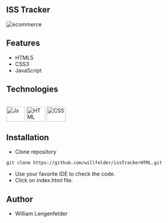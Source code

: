 ## ISS Tracker
![ecommerce](https://user-images.githubusercontent.com/73253144/194750241-c685482d-43fe-43f2-907c-9b60cf5412a4.png)

## Features
- HTML5
- CSS3
- JavaScript

## Technologies

<div style="display: inline_block"><br>
  <img align="center" alt="Js" height="40" width="50" src="https://cdn.jsdelivr.net/gh/devicons/devicon/icons/javascript/javascript-original.svg">
  <img align="center" alt="HTML" height="40" width="50" src="https://cdn.jsdelivr.net/gh/devicons/devicon/icons/html5/html5-original-wordmark.svg">
  <img align="center" alt="CSS" height="40" width="50" src="https://cdn.jsdelivr.net/gh/devicons/devicon/icons/css3/css3-original-wordmark.svg">
</div>

## Installation

- Clone repository

```
git clone https://github.com/willfelder/issTrackerHTML.git
``` 
- Use your favorite IDE to check the code.
- Click on index.html file.

## Author

- William Lengenfelder

